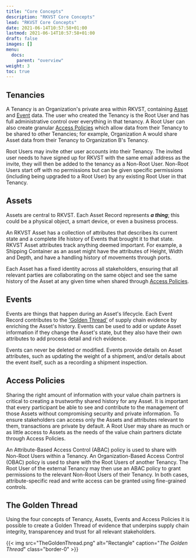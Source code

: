 ```yaml
---
title: "Core Concepts"
description: "RKVST Core Concepts"
lead: "RKVST Core Concepts"
date: 2021-06-14T10:57:58+01:00
lastmod: 2021-06-14T10:57:58+01:00
draft: false
images: []
menu: 
  docs:
    parent: "overview"
weight: 3
toc: true
---
```


## Tenancies
A Tenancy is an Organization's private area within RKVST, containing [Asset](./#assets) and [Event](./#events) data. The user who created the Tenancy is the Root User and has full administrative control over everything in that tenancy. A Root User can also create granular [Access Policies](./#access-policies) which allow data from their Tenancy to be shared to other Tenancies; for example, Organization A would share Asset data from their Tenancy to Organization B's Tenancy.

Root Users may invite other user accounts into their Tenancy. The invited user needs to have signed up for RKVST with the same email address as the invite, they will then be added to the tenancy as a Non-Root User. Non-Root Users start off with no permissions but can be given specific permissions (including being upgraded to a Root User) by any existing Root User in that Tenancy.

## Assets

Assets are central to RKVST. Each Asset Record represents ***a thing***; this could be a physical object, a smart device, or even a business process.

An RKVST Asset has a collection of attributes that describes its current state and a complete life history of Events that brought it to that state. RKVST Asset attributes track anything deemed important. For example, a Shipping Container as an asset might have the attributes of Height, Width and Depth, and have a handling history of movements through ports.

Each Asset has a fixed identity across all stakeholders, ensuring that all relevant parties are collaborating on the same object and see the same history of the Asset at any given time when shared through [Access Policies](./#access-policies).

## Events 

Events are things that happen during an Asset's lifecycle. Each Event Record contributes to the ['Golden Thread'](./#the-golen-thread) of supply chain evidence by enriching the Asset's history. Events can be used to add or update Asset information if they change the Asset's state, but they also have their own attributes to add process detail and rich evidence.

Events can never be deleted or modified. Events provide details on Asset attributes, such as updating the weight of a shipment, and/or details about the event itself, such as a recording a shipment inspection.

## Access Policies 

Sharing the right amount of information with your value chain partners is critical to creating a trustworthy shared history for any Asset. It is important that every participant be able to see and contribute to the management of those Assets without compromising security and private information. To ensure stakeholders can access only the Assets and attributes relevant to them, transactions are private by default. A Root User may share as much or as little access to Assets as the needs of the value chain partners dictate through Access Policies. 

An Attribute-Based Access Control (ABAC) policy is used to share with Non-Root Users within a Tenancy. An Organization-Based Access Control (OBAC) policy is used to share with the Root Users of another Tenancy. The Root User of the external Tenancy may then use an ABAC policy to grant permissions to the relevant Non-Root Users of their Tenancy. In both cases, attribute-specific read and write access can be granted using fine-grained controls. 

## The Golden Thread

Using the four concepts of Tenancy, Assets, Events and Access Policies it is possible to create a Golden Thread of evidence that underpins supply chain integrity, transparencey and trust for all relevant stakeholders.

{{< img src="TheGoldenThread.png" alt="Rectangle" caption="<em>The Golden Thread</em>" class="border-0" >}}